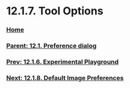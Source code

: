 # 12.1.7. Tool Options

### [Home](./00-home.md)
### [Parent: 12.1. Preference dialog](./12-01-00-preference-dialog.md)
### [Prev: 12.1.6. Experimental Playground](./12-01-06-experimental-playground.md)
### [Next: 12.1.8. Default Image Preferences](./12-01-08-default-image-preferences.md)
